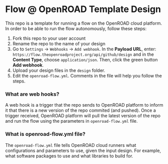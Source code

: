# Flow @ OpenROAD Template Design

This repo is a template for running a flow on the OpenROAD cloud platform. In order to be able to run the flow autonomously, follow these steps:

1. Fork this repo to your user account
2. Rename the repo to the name of your design
3. Go to `Settings` -> `Webhooks` -> `Add webhook`. In the **Payload URL**, enter: `https://flow.theopenroadproject.org/api/github/design` and in the **Content Type**, choose `application/json`. Then, click the green button **Add webhook**.
4. Upload your design files in the `design` folder.
5. Edit the `openroad-flow.yml`. Comments in the file will help you follow the steps.

### What are web hooks?
A web hook is a trigger that the repo sends to OpenROAD platform to inform it that there is a new version of the repo commited (and pushed). Once a trigger received, OpenROAD platform will pull the latest version of the repo and run the flow using the parameters in `openroad-flow.yml` file. 

### What is openroad-flow.yml file?
The `openroad-flow.yml` file tells OpenROAD cloud runners what configurations and parameters to use, given the input design. For example, what software packages to use and what libraries to build for.
